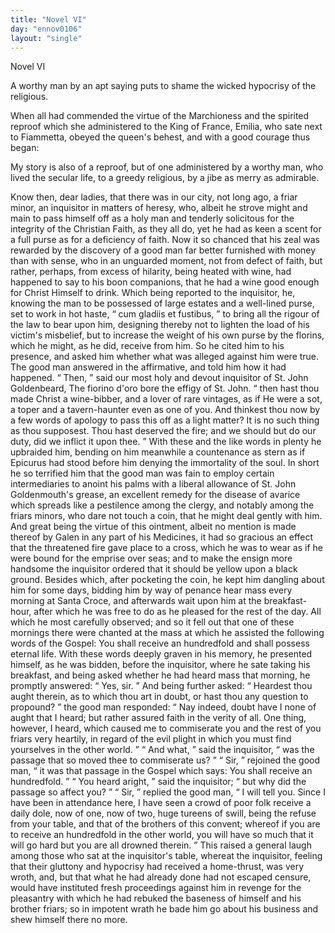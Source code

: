 ```yaml
---
title: "Novel VI"
day: "ennov0106"
layout: "single"
---
```

<html>
 <head>
 </head>
 <body>
  <div id="nov0106" type="novella" who="emilia">
   <head>
    Novel VI
   </head>
   <argument>
    <p>
     <milestone id="p01060001"/>
     A worthy man by an apt saying puts to shame the wicked
 hypocrisy of the religious.
    </p>
   </argument>
   <div3 type="commentary" who="author">
    <p>
     <milestone id="p01060002"/>
     <!--(sc)-->
     When
     <!--(/sc)-->
     all had commended the virtue of the Marchioness and the
 spirited reproof which she administered to the King of France,
 Emilia, who sate next to Fiammetta, obeyed the queen's behest, and
 with a good courage thus began:
    </p>
   </div3>
   <div3 type="commentary" who="fiammetta">
    <p>
     <milestone id="p01060003"/>
     My story is also of a reproof, but of one administered by a
 worthy man, who lived the secular life, to a greedy religious, by
      a jibe as merry as admirable.
    </p>
   </div3>
   <p>
    <milestone id="p01060004"/>
    Know then, dear ladies, that there
 was in our city, not long ago, a friar minor, an inquisitor in
 matters of heresy, who, albeit he strove might and main to pass
 himself off as a holy man and tenderly solicitous for the integrity
 of the Christian Faith, as they all do, yet he had as keen a
 scent for a full purse as for a deficiency of faith.
    <milestone id="p01060005"/>
    Now it so
 chanced that his zeal was rewarded by the discovery of a good man
 far better furnished with money than with sense, who in an unguarded
 moment, not from defect of faith, but rather, perhaps, from
 excess of hilarity, being heated with wine, had happened to say to
 his boon companions, that he had a wine good enough for Christ
 Himself to drink.
    <milestone id="p01060006"/>
    Which being reported to the inquisitor, he,
 knowing the man to be possessed of large estates and a well-lined
 purse, set to work in hot haste,
    <q direct="unspecified">
     cum gladiis et fustibus,
    </q>
    to bring
 all the rigour of the law to bear upon him, designing thereby not to
 lighten the load of his victim's misbelief, but to increase the weight of
 his own purse by the florins, which he might, as he did, receive from
 him.
    <milestone id="p01060007"/>
    So he cited him to his presence, and asked him whether what
 was alleged against him were true. The good man answered in the
 affirmative, and told him how it had happened.
    <milestone id="p01060008"/>
    <q direct="unspecified">
     Then,
    </q>
    said our
    <pb n="49"/>
    most holy and devout inquisitor of St. John Goldenbeard,
    <note>
     The
 fiorino
 d'oro bore the effigy of St. John.
    </note>
    <q direct="unspecified">
     then hast
 thou made Christ a wine-bibber, and a lover of rare vintages, as if
 He were a sot, a toper and a tavern-haunter even as one of you. And
 thinkest thou now by a few words of apology to pass this off as a
 light matter? It is no such thing as thou supposest. Thou hast
 deserved the fire; and we should but do our duty, did we inflict it
 upon thee.
    </q>
    <milestone id="p01060009"/>
    With these and the like words in plenty he upbraided
 him, bending on him meanwhile a countenance as stern as if
 Epicurus had stood before him denying the immortality of the soul.
 In short he so terrified him that the good man was fain to employ
 certain intermediaries to anoint his palms with a liberal allowance of
 St. John Goldenmouth's grease, an excellent remedy for the disease of
 avarice which spreads like a pestilence among the clergy, and notably
 among the friars minors, who dare not touch a coin, that he might
 deal gently with him.
    <milestone id="p01060010"/>
    And great being the virtue of this ointment,
 albeit no mention is made thereof by Galen in any part of his
 Medicines, it had so gracious an effect that the threatened fire gave
 place to a cross, which he was to wear as if he were bound for the
 emprise over seas; and to make the ensign more handsome the
 inquisitor ordered that it should be yellow upon a black ground.
    <milestone id="p01060011"/>
    Besides which, after pocketing the coin, he kept him dangling about
 him for some days, bidding him by way of penance hear mass every
 morning at Santa Croce, and afterwards wait upon him at the
 breakfast-hour, after which he was free to do as he pleased for the
 rest of the day.
    <milestone id="p01060012"/>
    All which he most carefully observed; and so it
 fell out that one of these mornings there were chanted at the mass
 at which he assisted the following words of the Gospel: You shall
 receive an hundredfold and shall possess eternal life. With these
 words deeply graven in his memory, he presented himself, as he was
 bidden, before the inquisitor, where he sate taking his breakfast, and
 being asked whether he had heard mass that morning,
    <milestone id="p01060013"/>
    he promptly answered:
    <q direct="unspecified">
     Yes, sir.
    </q>
    <milestone id="p01060014"/>
    And being further asked:
    <q direct="unspecified">
     Heardest
 thou aught therein, as to which thou art in doubt, or hast thou any
 question to propound?
    </q>
    <milestone id="p01060015"/>
    the good man responded:
    <q direct="unspecified">
     Nay indeed,
 doubt have I none of aught that I heard; but rather assured faith in
 the verity of all. One thing, however, I heard, which caused me to
     <pb n="50"/>
     commiserate you and the rest of you friars very heartily, in regard
 of the evil plight in which you must find yourselves in the other
 world.
    </q>
    <milestone id="p01060016"/>
    <q direct="unspecified">
     And what,
    </q>
    said the inquisitor,
    <q direct="unspecified">
     was the passage that so
 moved thee to commiserate us?
    </q>
    <milestone id="p01060017"/>
    <q direct="unspecified">
     Sir,
    </q>
    rejoined the good man,
    <q direct="unspecified">
     it was that passage in the Gospel which says: You shall receive
 an hundredfold.
    </q>
    <milestone id="p01060018"/>
    <q direct="unspecified">
     You heard aright,
    </q>
    said the inquisitor;
    <q direct="unspecified">
     but
 why did the passage so affect you?
    </q>
    <milestone id="p01060019"/>
    <q direct="unspecified">
     Sir,
    </q>
    replied the good man,
    <q direct="unspecified">
     I will tell you. Since I have been in attendance here, I have seen
 a crowd of poor folk receive a daily dole, now of one, now of two,
 huge tureens of swill, being the refuse from your table, and that of
 the brothers of this convent; whereof if you are to receive an hundredfold
 in the other world, you will have so much that it will go hard
 but you are all drowned therein.
    </q>
    <milestone id="p01060020"/>
    This raised a general laugh
 among those who sat at the inquisitor's table, whereat the inquisitor,
 feeling that their gluttony and hypocrisy had received a home-thrust,
 was very wroth, and, but that what he had already done had not
 escaped censure, would have instituted fresh proceedings against him
 in revenge for the pleasantry with which he had rebuked the baseness
 of himself and his brother friars; so in impotent wrath he bade
 him go about his business and shew himself there no more.
   </p>
  </div>
 </body>
</html>